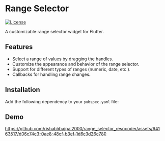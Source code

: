 # Range Selector

[![License](https://img.shields.io/badge/license-MIT-blue.svg)](https://opensource.org/licenses/MIT)

A customizable range selector widget for Flutter.

## Features

- Select a range of values by dragging the handles.
- Customize the appearance and behavior of the range selector.
- Support for different types of ranges (numeric, date, etc.).
- Callbacks for handling range changes.

## Installation

Add the following dependency to your `pubspec.yaml` file:

## Demo
https://github.com/rishabhbajpai2000/range_selector_resocoder/assets/64163517/d06c74c3-0ae8-48cf-b3ef-1d6c3d26c780






